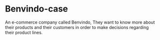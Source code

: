 # Benvindo-case
An e-commerce company called Benvindo, They want to know more about their products and their customers in order to make decisions regarding their product lines.
